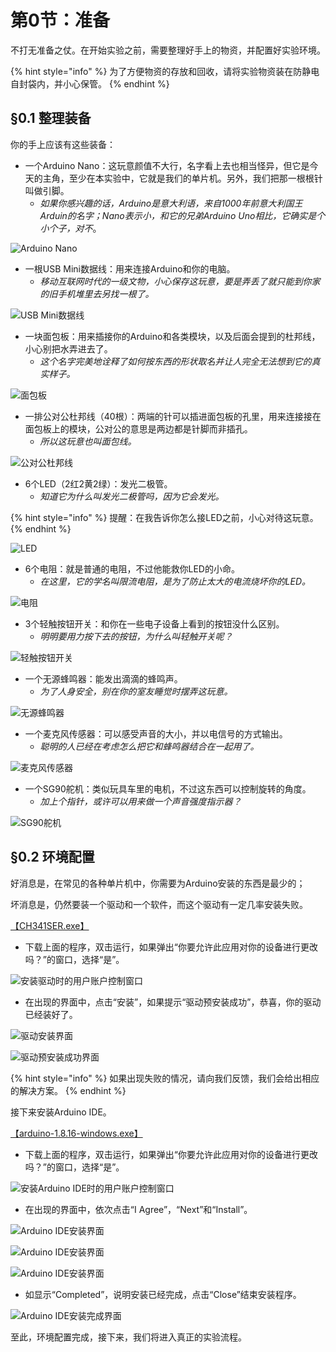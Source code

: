 # 第0节：准备

不打无准备之仗。在开始实验之前，需要整理好手上的物资，并配置好实验环境。

{% hint style="info" %}
为了方便物资的存放和回收，请将实验物资装在防静电自封袋内，并小心保管。
{% endhint %}

## §0.1 整理装备

你的手上应该有这些装备：

* 一个Arduino Nano：这玩意颜值不大行，名字看上去也相当怪异，但它是今天的主角，至少在本实验中，它就是我们的单片机。另外，我们把那一根根针叫做引脚。
  * _如果你感兴趣的话，Arduino是意大利语，来自1000年前意大利国王Arduin的名字；Nano表示小，和它的兄弟Arduino Uno相比，它确实是个小个子，对不_。

![Arduino Nano](.gitbook/assets/chap0\_img1\_arduinonano.jpg)

* 一根USB Mini数据线：用来连接Arduino和你的电脑。
  * _移动互联网时代的一级文物，小心保存这玩意，要是弄丢了就只能到你家的旧手机堆里去另找一根了。_

![USB Mini数据线](.gitbook/assets/chap0\_img2\_usbxian.jpg)

* 一块面包板：用来插接你的Arduino和各类模块，以及后面会提到的杜邦线，小心别把水弄进去了。
  * _这个名字完美地诠释了如何按东西的形状取名并让人完全无法想到它的真实样子。_

![面包板](.gitbook/assets/chap0\_img3\_mianbaoban.jpg)

* 一排公对公杜邦线（40根）：两端的针可以插进面包板的孔里，用来连接接在面包板上的模块，公对公的意思是两边都是针脚而非插孔。
  * _所以这玩意也叫面包线。_

![公对公杜邦线](.gitbook/assets/chap0\_img4\_dubangxian.jpg)

* 6个LED（2红2黄2绿）：发光二极管。
  * _知道它为什么叫发光二极管吗，因为它会发光。_

{% hint style="info" %}
提醒：在我告诉你怎么接LED之前，小心对待这玩意。
{% endhint %}

![LED](.gitbook/assets/chap0\_img5\_led.jpg)

* 6个电阻：就是普通的电阻，不过他能救你LED的小命。
  * _在这里，它的学名叫限流电阻，是为了防止太大的电流烧坏你的LED。_

![电阻](.gitbook/assets/chap0\_img6\_dianzu.jpg)

* 3个轻触按钮开关：和你在一些电子设备上看到的按钮没什么区别。
  * _明明要用力按下去的按钮，为什么叫轻触开关呢？_

![轻触按钮开关](.gitbook/assets/chap0\_img7\_qingchukaiguan.jpg)

* 一个无源蜂鸣器：能发出滴滴的蜂鸣声。
  * _为了人身安全，别在你的室友睡觉时摆弄这玩意。_

![无源蜂鸣器](.gitbook/assets/chap0\_img8\_fengmingqi.jpeg)

* 一个麦克风传感器：可以感受声音的大小，并以电信号的方式输出。
  * _聪明的人已经在考虑怎么把它和蜂鸣器结合在一起用了。_

![麦克风传感器](.gitbook/assets/chap0\_img9\_maikefeng.jpeg)

* 一个SG90舵机：类似玩具车里的电机，不过这东西可以控制旋转的角度。
  * _加上个指针，或许可以用来做一个声音强度指示器？_

![SG90舵机](.gitbook/assets/chap0\_img10\_duoji.jpg)

## §0.2 环境配置

好消息是，在常见的各种单片机中，你需要为Arduino安装的东西是最少的；

坏消息是，仍然要装一个驱动和一个软件，而这个驱动有一定几率安装失败。

[【CH341SER.exe】](https://www.jianguoyun.com/p/DQpVhxQQmcGwBxjsjpsE)

* 下载上面的程序，双击运行，如果弹出“你要允许此应用对你的设备进行更改吗？”的窗口，选择“是”。

![安装驱动时的用户账户控制窗口](.gitbook/assets/chap0\_img11\_qudonganzhuang1.png)

* 在出现的界面中，点击“安装”，如果提示“驱动预安装成功”，恭喜，你的驱动已经装好了。

![驱动安装界面](.gitbook/assets/chap0\_img12\_qudonganzhuang2.png)

![驱动预安装成功界面](.gitbook/assets/chap0\_img13\_qudonganzhuang3.png)

{% hint style="info" %}
如果出现失败的情况，请向我们反馈，我们会给出相应的解决方案。
{% endhint %}

接下来安装Arduino IDE。

[【arduino-1.8.16-windows.exe】](https://www.jianguoyun.com/p/DQpVhxQQmcGwBxjsjpsE)

* 下载上面的程序，双击运行，如果弹出“你要允许此应用对你的设备进行更改吗？”的窗口，选择“是”。

![安装Arduino IDE时的用户账户控制窗口](.gitbook/assets/chap0\_img14\_ideanzhuang1.png)

* 在出现的界面中，依次点击“I Agree”，“Next”和“Install”。

![Arduino IDE安装界面](.gitbook/assets/chap0\_img15\_ideanzhuang2.png)

![Arduino IDE安装界面](.gitbook/assets/chap0\_img16\_ideanzhuang3.png)

![Arduino IDE安装界面](.gitbook/assets/chap0\_img17\_ideanzhuang4.png)

* 如显示“Completed”，说明安装已经完成，点击“Close”结束安装程序。

![Arduino IDE安装完成界面](.gitbook/assets/chap0\_img18\_ideanzhuang5.png)

至此，环境配置完成，接下来，我们将进入真正的实验流程。
